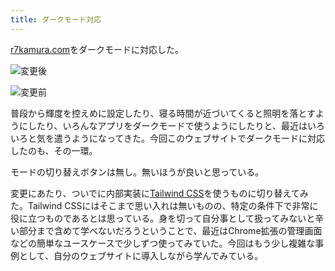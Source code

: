 ```yaml
---
title: ダークモード対応
---
```

[r7kamura.com](https://r7kamura.com/)をダークモードに対応した。

![](https://lh3.googleusercontent.com/docs/ADP-6oEx_OmBDa25TP5USt18yTCeUjsE3HOZQyqVgboeE25WVsbQBOCktZcpjC6Hj1TpeGp9y8TVP8nnj_aNZYV-PQQV2YiFXeK8ydAUmM6aQEbxp8b3QExk-BFl3DFiTvLsVEaT9J0QugLpRToGRaVaIfIinMM-dymD6jG4FjuaALuUN7HmTuiUZZHTiGXya6WbjPvEG-sEVZD9pXbqDhUtITtLvCArNKfB65jNrJlWtkZzg9TiTJs3FDLPKgdZYKH7eT5Go9XJHLOhCIZuM7MXqM6v8205Hz2T2b37JWcqlhB3AxUqYms1nAg4Uiu-tBMlGLP0OwsWmFea0tIl2hoOIqr-_Td8_i1pFnOCuzcqUGkwIobKEKOrpbAhfQLe6F3mDOpWymz3rXuVHh7oVTB3r5isoP0MOPSA25YmDUrrrTjSqKo-NLfQVa5GvPgQWAJLKebI8nBxq6-512x0y5KPWMx-AkchHWrECKjyfuNvKhQe5J_bHX3tjJ64xovxnpa_jNi95ASjzdIO8cP4mAlGkl56YvaYvC1FJG1gq6ot_CK_OxnwfgN5i0UwIQdLaDcKidqtbTDLZ9X5sK19_gSLQ4RZI5KCOP_Zc2RgtqPAP6PvCwwFKJ8VQZpaWFtDC0K7Z8ARfg9hxmeJkpPqhtvJfaBsqXEj6h8iAdmx7lZIA7U91x13Je1UFbLz4I3-nscV4cuTSa9qK1tU2Cwchnp3vdKzR64NSMihZqmzt_nCdm4uiUoy6VtmmQBoxjiMZ6i0IhgX1n8Qyz7Ny1SwnvWLEqZV-dV938N984nHIozRe7MAek3MyZ2cxC5_2WO9Jhfp-LdB7tZnmlGt6UE0XKdYmEC93p0myZIma_pTjNFg_FiLu9TswAjbp1DEM1bzpFVuJWdsMPS2saAgirhBHT1xW0a7B9DdcpsMjG2_FDWxsawRhShORoSxGHtqg0fU-_lt9uCTr-HUEf2YH3ss2DsOLQcl3U-WFWpb6PG2pD8M7cQvySqYNXrZAZdbtmYO_0gYRqRs6mrfyBqf3MMxlEL_4pomeQOKmltc4DudtUpQnnSvW4qDshbRvPKRF_rGpcesl_-TRVXDeHZ5YUWvvUBwSw6Wxd4JjAy20JuY7vuZW6eXABL_aYOHg6YvU8rAhtdu51cNCg0e0vwfIgHv4p5Sky4Efhf11Fpk-SwyRb8ACG0DUiErUcbelsz10liVQNm2LhcYyXxny5CNyfFdxs8Kl0wS61itX80yHNWPjVGOAke6yaqL "変更後")

![](https://lh3.googleusercontent.com/docs/ADP-6oHmfi0H6QzpHqEca2QsvMJ3QRzA0ft8M3cdiwgUhnsd3lDIPx0XTgVQFVpPB2n4p97w_hMJOjOt1NwkKlBQ7DLUJq4rOFbJJZGIGhcKZpCBVOjA2AGnRoRb_g_T5yNsyxk7GJN0QA_haPWO7Jm0hr-AWMGM8mMo5F0DQ9iWiIexQSAO-r6uaXFUZU3d0keIwjtWkQ8nv_iKaf1hMcZBk1_IBdC2_vF_LsvqaG2GJ9U2MNHgGXDKuMEGRt5E32xofzOFBbJ-R1uDLUnBS5KvOj8E7yA9i2N1tusIDLnSYi2_ZuMPcdoyadGOU0cDLsMroxAxvWtIodFdpSm59eSX-iwdvP1uj37-XBKyacsDI2B1v_O7JD3xMkYUcYkS6Y9M9XcebTLhQkpnNJgUq5OC6cpvw7F3eWnCcX2f8mMFouYHzqaDJWlo0tKmh68FqgkSgDY86FpcGStmTDUONFAlVjZ4V6Yl7_C0lJ5uhJ2RvP7X0UTrdL8TzJW161HA57r564GCFO9Yfxzod8h0GNOYDF4oiiT-nzCLyXIvvobubQfwv5ps00YN1yG6gDc_NwKy-SJiRd2cIvWuxCmgbI-jbsmvMNgYL3zOoN-kYmeVAKtSEujHiDdPANS-_QGamhSYUM1IKw_ASvpbeZbbkiQssXYNaDf00rTrW5RUJUDmR7vdo7qmh2ki-j0TUvTYaWE97QEGTmdwJ0Yw2RCNtl7nN48-Op2vmwy6f6NV-o_bzuUV7g65dG3sjziSdDzOtUYYGrMhbUmWOqKL3EOYh-D0VTXkYO4GQvwEZenmxzOlWGS7CUMgDY5Vf9wW-MkeLY4HfOACcXjY0AQ5mfC-VAi9gU0YxViVacJw4hqNZ9yXugsu_zYWnS1pSgeJ31LYJRl13JZh1O_-rTe-ZP2BmKh-WSHbwM0AuGOEq8qpBiSrHSE0EXwwFBuh5E8cKLu1wXOVWhyfTNTj86qje-zFltJd7W1lFjyLTC5bX56cuVNGkteEQ_SKEg2x9FU4-mBxiLbb1fBF2P_yjP_q6ZKQuQJeTJ51CAkSJsKy7gg45zTIOAryTEVXWOSyVcpYFekSgFYQhydU_YWhSzV7me9x8c_NE6H10Piiw4V1b1Li3odElfjzjtbpfvAcXACwfk9leVRV1uJDSrC18wyQ2Uyo0yD16e-6xzcbBRPrqD7lsvRVwDLz8sd4A6M_b6E9sExcC-wYYw7ouIYaBOjUkIT1DN3QLbBqYG1whcR4FUl8yJY7tenKrTQR "変更前")

普段から輝度を控えめに設定したり、寝る時間が近づいてくると照明を落とすようにしたり、いろんなアプリをダークモードで使うようにしたりと、最近はいろいろと気を遣うようになってきた。今回このウェブサイトでダークモードに対応したのも、その一環。

モードの切り替えボタンは無し。無いほうが良いと思っている。

変更にあたり、ついでに内部実装に[Tailwind CSS](https://tailwindcss.com/)を使うものに切り替えてみた。Tailwind CSSにはそこまで思い入れは無いものの、特定の条件下で非常に役に立つものであるとは思っている。身を切って自分事として扱ってみないと辛い部分まで含めて学べないだろうということで、最近はChrome拡張の管理画面などの簡単なユースケースで少しずつ使ってみていた。今回はもう少し複雑な事例として、自分のウェブサイトに導入しながら学んでみている。

